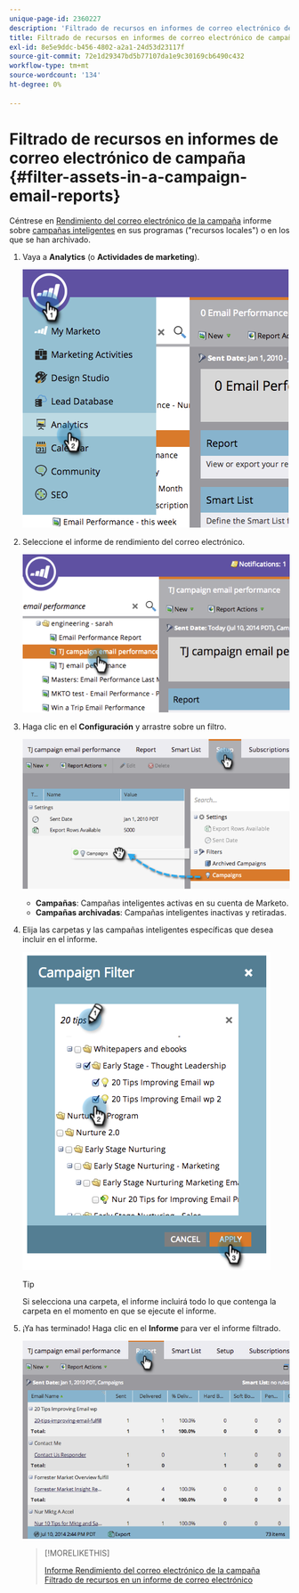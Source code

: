 ```yaml
---
unique-page-id: 2360227
description: 'Filtrado de recursos en informes de correo electrónico de una campaña: Documentos de Marketo: Documentación del producto'
title: Filtrado de recursos en informes de correo electrónico de campaña
exl-id: 8e5e9ddc-b456-4802-a2a1-24d53d23117f
source-git-commit: 72e1d29347bd5b77107da1e9c30169cb6490c432
workflow-type: tm+mt
source-wordcount: '134'
ht-degree: 0%

---
```


# Filtrado de recursos en informes de correo electrónico de campaña {#filter-assets-in-a-campaign-email-reports}

Céntrese en [Rendimiento del correo electrónico de la campaña](/help/marketo/product-docs/reporting/basic-reporting/report-types/campaign-email-performance-report.md) informe sobre [campañas inteligentes](/help/marketo/product-docs/core-marketo-concepts/smart-campaigns/creating-a-smart-campaign/understanding-batch-and-trigger-smart-campaigns.md) en sus programas (&quot;recursos locales&quot;) o en los que se han archivado.

1. Vaya a **Analytics** (o **Actividades de marketing**).

   ![](assets/image2014-9-16-15-3a57-3a27.png)

1. Seleccione el informe de rendimiento del correo electrónico.

   ![](assets/image2014-9-16-15-3a57-3a31.png)

1. Haga clic en el **Configuración** y arrastre sobre un filtro.

   ![](assets/image2014-9-16-15-3a57-3a35.png)

   * **Campañas**: Campañas inteligentes activas en su cuenta de Marketo.
   * **Campañas archivadas**: Campañas inteligentes inactivas y retiradas.

1. Elija las carpetas y las campañas inteligentes específicas que desea incluir en el informe.

   ![](assets/image2014-9-16-15-3a57-3a38.png)

   >[!TIP]
   >
   >Si selecciona una carpeta, el informe incluirá todo lo que contenga la carpeta en el momento en que se ejecute el informe.

1. ¡Ya has terminado! Haga clic en el **Informe** para ver el informe filtrado.

   ![](assets/image2014-9-16-15-3a58-3a10.png)

   >[!MORELIKETHIS]
   >
   >[Informe Rendimiento del correo electrónico de la campaña](/help/marketo/product-docs/reporting/basic-reporting/report-types/campaign-email-performance-report.md)
   >[Filtrado de recursos en un informe de correo electrónico](/help/marketo/product-docs/reporting/basic-reporting/report-activity/filter-assets-in-an-email-report.md)
